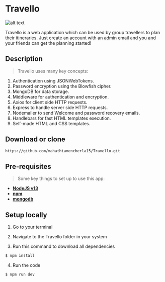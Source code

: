 # Travello
![alt text](https://github.com/mahathiamencherla15/Travello/blob/master/public/img/travello2.png?raw=true)

Travello is a web application which can be used by group travellers to plan their itineraries. 
Just create an account with an admin email and you and your friends can get the planning started!

## Description
> Travello uses many key concepts:
1. Authentication using JSONWebTokens.
2. Password encryption using the Blowfish cipher.
3. MongoDB for data storage.
4. Middleware for authentication and encryption.
5. Axios for client side HTTP requests.
6. Express to handle server side HTTP requests.
7. Nodemailer to send Welcome and password recovery emails.
8. Handlebars for fast HTML templates execution.
9. Self-made HTML and CSS templates.

## Download or clone
```bash
https://github.com/mahathiamencherla15/Travello.git
```

## Pre-requisites
> Some key things to set up to use this app:

- **[NodeJS v13](https://nodejs.org/en/)**
- **[npm](https://www.npmjs.com/)**
- **[mongodb](https://www.mongodb.com/)**

## Setup locally

1. Go to your terminal

2. Navigate to the Travello folder in your system

3. Run this command to download all dependencies
```bash
$ npm install
```
4. Run the code
```bash
$ npm run dev
```
